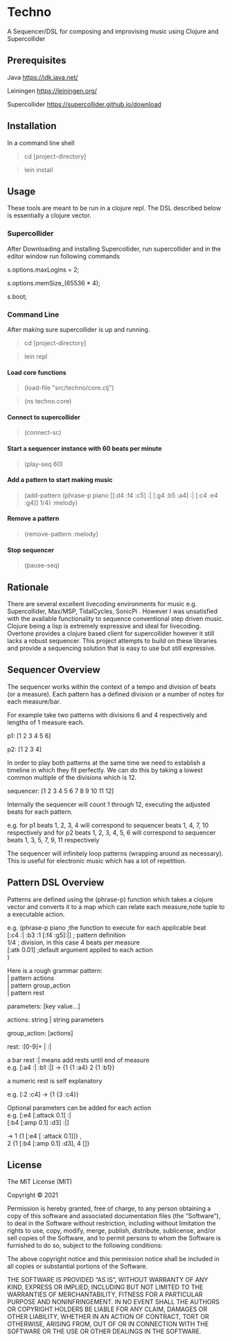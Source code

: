 # Techno

A Sequencer/DSL for composing and improvising music using Clojure and Supercollider


## Prerequisites

Java https://jdk.java.net/

Leiningen https://leiningen.org/

Supercollider https://supercollider.github.io/download

## Installation

In a command line shell

> cd [project-directory]

> lein install

## Usage

These tools are meant to be run in a clojure repl. The DSL described below is essentially a clojure vector.

### Supercollider

After Downloading and installing Supercollider, run supercollider and in the editor window run following commands


s.options.maxLogins = 2;

s.options.memSize_(65536 * 4);

s.boot;

### Command Line

After making sure supercollider is up and running.

> cd [project-directory]

> lein repl

#### Load core functions 

> (load-file "src/techno/core.clj")

> (ns techno.core)

#### Connect to supercollider

> (connect-sc)

#### Start a sequencer instance with 60 beats per minute

> (play-seq 60)

#### Add a pattern to start making music

> (add-pattern (phrase-p piano
    [[:d4 :f4 :c5] :| [:g4 :b5 :a4] :| [:c4 :e4 :g4]]
    1/4) :melody)

#### Remove a pattern

> (remove-pattern :melody)

#### Stop sequencer

> (pause-seq)

## Rationale

There are several excellent livecoding environments for music e.g. Supercollider, Max/MSP, TidalCycles, SonicPi . However I was unsatisfied with the available functionality to sequence conventional step driven music. Clojure being a lisp is extremely expressive and ideal for livecoding. Overtone provides a clojure based client for supercollider however it still lacks a robust sequencer. This project attempts to build on these libraries and provide a sequencing solution that is easy to use but still expressive.



## Sequencer Overview

The sequencer works within the context of a tempo and division of beats (or a measure). Each pattern has a defined division or a number of notes for each measure/bar.

For example take two patterns with divisions 6 and 4 respectively and lengths of 1 measure each.

p1: [1 2 3 4 5 6]

p2: [1 2 3 4]

In order to play both patterns at the same time we need to establish a timeline in which they fit perfectly. We can do this by taking a lowest common multiple of the divisions which is 12.

sequencer: [1 2 3 4 5 6 7 8 9 10 11 12]

Internally the sequencer will count 1 through 12, executing the adjusted beats for each pattern.

e.g. for p1 beats 1, 2, 3, 4 will correspond to sequencer beats 1, 4, 7, 10 respectively
and for p2 beats 1, 2, 3, 4, 5, 6 will correspond to sequencer beats 1, 3, 5, 7, 9, 11 respectively


The sequencer will infinitely loop patterns (wrapping around as necessary). This is useful for electronic music which has a lot of repetition.


## Pattern DSL Overview

Patterns are defined using the (phrase-p) function which takes a clojure vector and converts it to a map which can relate each measure,note tuple to a executable action.

e.g. (phrase-p piano                                      ;the function to execute for each applicable beat\
        [:c4 :| :b3 :1 [:f4 :g5]:|]                       ; pattern definition\
	1/4                                               ; division, in this case 4 beats per measure\
	[:atk 0.01]                                       ;default argument applied to each action\
        )

Here is a rough grammar
pattern:\
| pattern actions\
| pattern group_action\
| pattern rest

parameters: [key value...]  

actions: string | string parameters

group_action: [actions]

rest: :[0-9]+ | :|

a bar rest :| means add rests until end of measure\
e.g. [:a4 :| :b1 :|] -> {1 {1 :a4} 2 {1 :b1}} 

a numeric rest is self explanatory

e.g. [:2 :c4] -> {1 {3 :c4}}


Optional parameters can be added for each action\
e.g. [:e4 [:attack 0.1] :|\
     [:b4 [:amp 0.1] :d3] :|]

-> 1 {1 [:e4 [ :attack 0.1]]} ,\
   2 {1 [:b4 [:amp 0.1] :d3], 4 []}


## License
The MIT License (MIT)

Copyright © 2021 <Jaideep Umraiya>

Permission is hereby granted, free of charge, to any person obtaining a copy of this software and associated documentation files (the “Software”), to deal in the Software without restriction, including without limitation the rights to use, copy, modify, merge, publish, distribute, sublicense, and/or sell copies of the Software, and to permit persons to whom the Software is furnished to do so, subject to the following conditions:

The above copyright notice and this permission notice shall be included in all copies or substantial portions of the Software.

THE SOFTWARE IS PROVIDED “AS IS”, WITHOUT WARRANTY OF ANY KIND, EXPRESS OR IMPLIED, INCLUDING BUT NOT LIMITED TO THE WARRANTIES OF MERCHANTABILITY, FITNESS FOR A PARTICULAR PURPOSE AND NONINFRINGEMENT. IN NO EVENT SHALL THE AUTHORS OR COPYRIGHT HOLDERS BE LIABLE FOR ANY CLAIM, DAMAGES OR OTHER LIABILITY, WHETHER IN AN ACTION OF CONTRACT, TORT OR OTHERWISE, ARISING FROM, OUT OF OR IN CONNECTION WITH THE SOFTWARE OR THE USE OR OTHER DEALINGS IN THE SOFTWARE.
